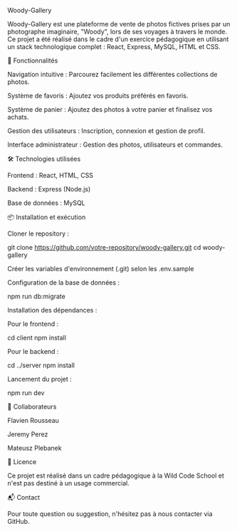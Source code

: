 Woody-Gallery

Woody-Gallery est une plateforme de vente de photos fictives prises par un photographe imaginaire, "Woody", lors de ses voyages à travers le monde. Ce projet a été réalisé dans le cadre d'un exercice pédagogique en utilisant un stack technologique complet : React, Express, MySQL, HTML et CSS.

🚀 Fonctionnalités

Navigation intuitive : Parcourez facilement les différentes collections de photos.

Système de favoris : Ajoutez vos produits préférés en favoris.

Système de panier : Ajoutez des photos à votre panier et finalisez vos achats.

Gestion des utilisateurs : Inscription, connexion et gestion de profil.

Interface administrateur : Gestion des photos, utilisateurs et commandes.

🛠️ Technologies utilisées

Frontend : React, HTML, CSS

Backend : Express (Node.js)

Base de données : MySQL

📦 Installation et exécution

Cloner le repository :

git clone https://github.com/votre-repository/woody-gallery.git
cd woody-gallery

Créer les variables d'environnement (.git) selon les .env.sample

Configuration de la base de données :

npm run db:migrate

Installation des dépendances :

Pour le frontend :

cd client
npm install

Pour le backend :

cd ../server
npm install

Lancement du projet :

npm run dev


🤝 Collaborateurs

Flavien Rousseau

Jeremy Perez

Mateusz Plebanek

📄 Licence

Ce projet est réalisé dans un cadre pédagogique à la Wild Code School et n'est pas destiné à un usage commercial.

📬 Contact

Pour toute question ou suggestion, n'hésitez pas à nous contacter via GitHub.
